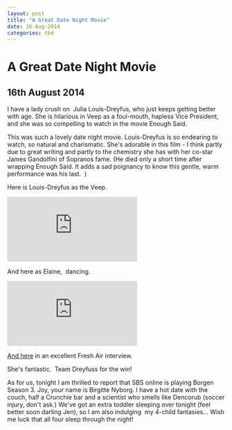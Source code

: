 ```yaml
---
layout: post
title: "A Great Date Night Movie"
date: 16-Aug-2014
categories: tbd
---
```


# A Great Date Night Movie

## 16th August 2014

I have a lady crush on  Julia Louis-Dreyfus,   who just keeps getting better with age. She is hilarious in Veep as a foul-mouth, hapless Vice President, and she was so compelling to watch in the movie Enough Said.

This was such a lovely date night movie. Louis-Dreyfus is so endearing to watch, so natural and charismatic. She's adorable in this film - I think partly due to great writing and partly to the chemistry she has with her co-star James Gandolfini of Sopranos fame. (He died only a short time after wrapping Enough Said. It adds a sad poignancy to know this gentle, warm performance was his last.  )

Here is Louis-Dreyfus as the Veep.

<iframe src='https://www.youtube.com/embed/myxMEwyilqo' frameborder='0' gesture='media' allow='encrypted-media' allowfullscreen></iframe>

And here as Elaine,  dancing.

<a href="http://www.npr.org/2012/05/03/151927775/julia-louis-dreyfus-from-seinfeld-to-veep"><iframe src='https://www.youtube.com/embed/DY_DF2Af3LM' frameborder='0' gesture='media' allow='encrypted-media' allowfullscreen></iframe></a>

<a href="http://www.npr.org/2012/05/03/151927775/julia-louis-dreyfus-from-seinfeld-to-veep">And here</a> in an excellent Fresh Air interview.

She's fantastic.  Team Dreyfuss for the win!

As for us, tonight I am thrilled to report that SBS online is playing Borgen Season 3. Joy, your name is Birgitte Nyborg. I have a hot date with the couch, half a Crunchie bar and a scientist who smells like Dencorub (soccer injury, don't ask.) We've got an extra toddler sleeping over tonight (feel better soon darling Jen), so I am also indulging  my 4-child fantasies... Wish me luck that all four sleep through the night!

 
